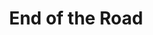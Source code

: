---
layout: photograph
title: End of the Road
type: photo, other
description: Personal Photograph
alt: Under a half-constructed bridge in Providence, RI on a foggy night
medium: 35mm gelatin silver print
large-image: end-of-the-road.jpg
small-image: end-of-the-road.jpg
size: 2000x1575
---